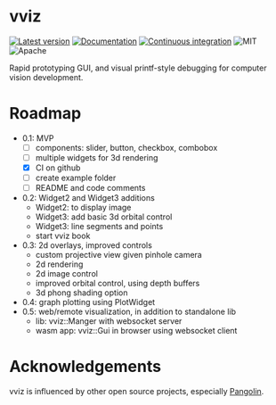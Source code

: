 # vviz
[![Latest version](https://img.shields.io/crates/v/vviz.svg)](https://crates.io/crates/vviz)
[![Documentation](https://docs.rs/vviz/badge.svg)](https://docs.rs/vviz)
[![Continuous integration](https://github.com/strasdat/vviz/actions/workflows/ci.yml/badge.svg)](https://github.com/strasdat/vviz/actions/workflows/ci.yml)
![MIT](https://img.shields.io/badge/license-MIT-blue.svg)
![Apache](https://img.shields.io/badge/license-Apache-blue.svg)

Rapid prototyping GUI, and visual printf-style debugging for computer vision development.

# Roadmap

 - 0.1: MVP
   - [ ] components: slider, button, checkbox, combobox
   - [ ] multiple widgets for 3d rendering
   - [x] CI on github
   - [ ] create example folder
   - [ ] README and code comments
 - 0.2: Widget2 and Widget3 additions
   * Widget2: to display image
   * Widget3: add basic 3d orbital control
   * Widget3: line segments and points
   * start vviz book
 - 0.3: 2d overlays, improved controls
   * custom projective view given pinhole camera
   * 2d rendering
   * 2d image control
   * improved orbital control, using depth buffers
   * 3d phong shading option
 - 0.4: graph plotting using PlotWidget
 - 0.5: web/remote visualization, in addition to standalone lib
   * lib: vviz::Manger with websocket server
   * wasm app: vviz::Gui in browser using websocket client

# Acknowledgements

vviz is influenced by other open source projects, especially [Pangolin](https://github.com/stevenlovegrove/pangolin).
